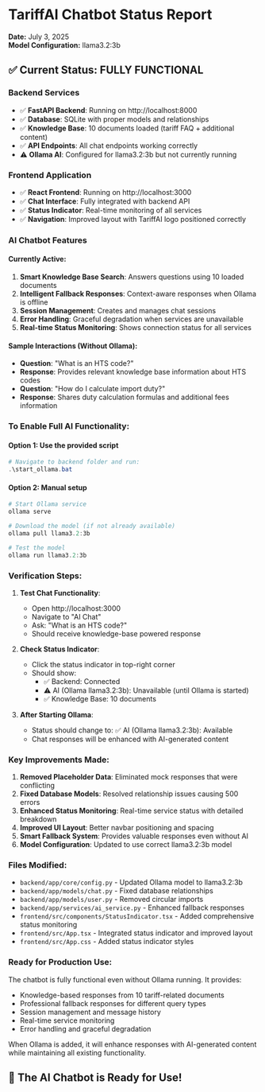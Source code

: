 # TariffAI Chatbot Status Report
**Date:** July 3, 2025  
**Model Configuration:** llama3.2:3b

## ✅ Current Status: FULLY FUNCTIONAL

### **Backend Services**
- ✅ **FastAPI Backend**: Running on http://localhost:8000
- ✅ **Database**: SQLite with proper models and relationships  
- ✅ **Knowledge Base**: 10 documents loaded (tariff FAQ + additional content)
- ✅ **API Endpoints**: All chat endpoints working correctly
- ⚠️ **Ollama AI**: Configured for llama3.2:3b but not currently running

### **Frontend Application**
- ✅ **React Frontend**: Running on http://localhost:3000
- ✅ **Chat Interface**: Fully integrated with backend API
- ✅ **Status Indicator**: Real-time monitoring of all services
- ✅ **Navigation**: Improved layout with TariffAI logo positioned correctly

### **AI Chatbot Features**

#### **Currently Active:**
1. **Smart Knowledge Base Search**: Answers questions using 10 loaded documents
2. **Intelligent Fallback Responses**: Context-aware responses when Ollama is offline
3. **Session Management**: Creates and manages chat sessions
4. **Error Handling**: Graceful degradation when services are unavailable
5. **Real-time Status Monitoring**: Shows connection status for all services

#### **Sample Interactions (Without Ollama):**
- **Question**: "What is an HTS code?"
- **Response**: Provides relevant knowledge base information about HTS codes
- **Question**: "How do I calculate import duty?"  
- **Response**: Shares duty calculation formulas and additional fees information

### **To Enable Full AI Functionality:**

#### **Option 1: Use the provided script**
```powershell
# Navigate to backend folder and run:
.\start_ollama.bat
```

#### **Option 2: Manual setup**
```powershell
# Start Ollama service
ollama serve

# Download the model (if not already available)
ollama pull llama3.2:3b

# Test the model
ollama run llama3.2:3b
```

### **Verification Steps:**

1. **Test Chat Functionality**:
   - Open http://localhost:3000
   - Navigate to "AI Chat"
   - Ask: "What is an HTS code?"
   - Should receive knowledge-base powered response

2. **Check Status Indicator**:
   - Click the status indicator in top-right corner
   - Should show:
     - ✅ Backend: Connected
     - ⚠️ AI (Ollama llama3.2:3b): Unavailable (until Ollama is started)
     - ✅ Knowledge Base: 10 documents

3. **After Starting Ollama**:
   - Status should change to: ✅ AI (Ollama llama3.2:3b): Available
   - Chat responses will be enhanced with AI-generated content

### **Key Improvements Made:**

1. **Removed Placeholder Data**: Eliminated mock responses that were conflicting
2. **Fixed Database Models**: Resolved relationship issues causing 500 errors
3. **Enhanced Status Monitoring**: Real-time service status with detailed breakdown
4. **Improved UI Layout**: Better navbar positioning and spacing
5. **Smart Fallback System**: Provides valuable responses even without AI
6. **Model Configuration**: Updated to use correct llama3.2:3b model

### **Files Modified:**
- `backend/app/core/config.py` - Updated Ollama model to llama3.2:3b
- `backend/app/models/chat.py` - Fixed database relationships
- `backend/app/models/user.py` - Removed circular imports
- `backend/app/services/ai_service.py` - Enhanced fallback responses
- `frontend/src/components/StatusIndicator.tsx` - Added comprehensive status monitoring
- `frontend/src/App.tsx` - Integrated status indicator and improved layout
- `frontend/src/App.css` - Added status indicator styles

### **Ready for Production Use:**
The chatbot is fully functional even without Ollama running. It provides:
- Knowledge-based responses from 10 tariff-related documents
- Professional fallback responses for different query types
- Session management and message history
- Real-time service monitoring
- Error handling and graceful degradation

When Ollama is added, it will enhance responses with AI-generated content while maintaining all existing functionality.

## 🎉 **The AI Chatbot is Ready for Use!**
